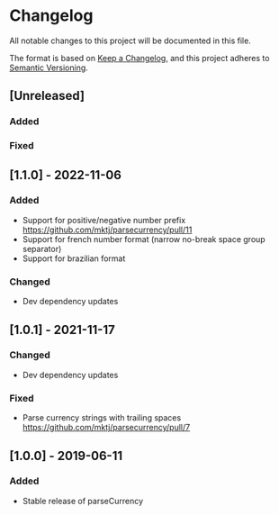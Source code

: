 # Changelog

All notable changes to this project will be documented in this file.

The format is based on [Keep a Changelog](https://keepachangelog.com/en/1.0.0/),
and this project adheres to [Semantic Versioning](https://semver.org/spec/v2.0.0.html).

## [Unreleased]

### Added 

### Fixed

## [1.1.0] - 2022-11-06

### Added 

- Support for positive/negative number prefix https://github.com/mktj/parsecurrency/pull/11
- Support for french number format (narrow no-break space group separator)
- Support for brazilian format

### Changed

- Dev dependency updates

## [1.0.1] - 2021-11-17

### Changed

- Dev dependency updates

### Fixed

- Parse currency strings with trailing spaces https://github.com/mktj/parsecurrency/pull/7

## [1.0.0] - 2019-06-11

### Added

- Stable release of parseCurrency